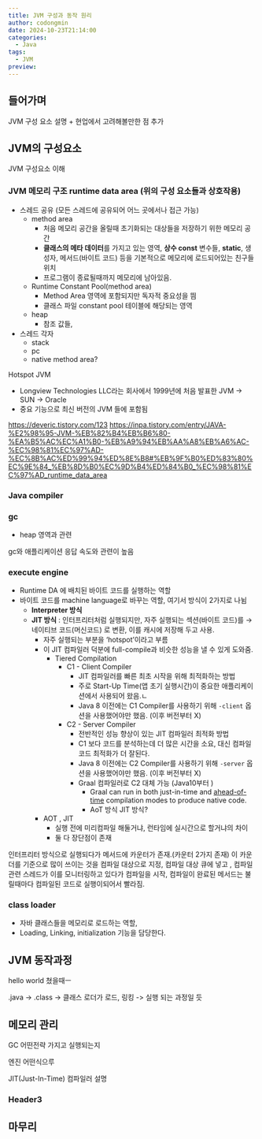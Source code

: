 ```yaml
---
title: JVM 구성과 동작 원리
author: codongmin
date: 2024-10-23T21:14:00
categories:
  - Java
tags:
  - JVM
preview:
---
```


## 들어가며

JVM 구성 요소 설명 + 현업에서 고려해볼만한 점 추가


## JVM의 구성요소 

JVM 구성요소 이해

###  JVM 메모리 구조 **runtime data area (위의 구성 요소들과 상호작용)**

- 스레드 공유 (모든 스레드에 공유되어 어느 곳에서나 접근 가능)
    - method area
	    - 처음 메모리 공간을 올릴때 초기화되는 대상들을 저장하기 위한 메모리 공간
        - **클래스의 메타 데이터**를 가지고 있는 영역, **상수 const** 변수들, **static**, 생성자, 메서드(바이트 코드) 등을 기본적으로 메모리에 로드되어있는 친구들 위치
        - 프로그램이 종료될때까지 메모리에 남아있음. 
	- Runtime Constant Pool(method area)
		- Method Area 영역에 포함되지만 독자적 중요성을 띔 
		- 클래스 파일 constant pool 테이블에 해당되는 영역
    - heap
        - 참조 값들,
- 스레드 각자
    - stack
    - pc
    - native method area?

Hotspot JVM
- Longview Technologies LLC라는 회사에서 1999년에 처음 발표한 JVM → SUN → Oracle
- 중요 기능으로 최신 버전의 JVM 들에 포함됨

https://deveric.tistory.com/123
https://inpa.tistory.com/entry/JAVA-%E2%98%95-JVM-%EB%82%B4%EB%B6%80-%EA%B5%AC%EC%A1%B0-%EB%A9%94%EB%AA%A8%EB%A6%AC-%EC%98%81%EC%97%AD-%EC%8B%AC%ED%99%94%ED%8E%B8#%EB%9F%B0%ED%83%80%EC%9E%84_%EB%8D%B0%EC%9D%B4%ED%84%B0_%EC%98%81%EC%97%AD_runtime_data_area

### Java compiler
    
### gc
- heap 영역과 관련 

gc와 애플리케이션 응답 속도와 관련이 높음


### execute engine

- Runtime DA 에 배치된 바이트 코드를 실행하는 역할
- 바이트 코드를 machine language로 바꾸는 역할, 여기서 방식이 2가지로 나뉨
    - **Interpreter 방식**
    - **JIT 방식** : 인터프리터처럼 실행되지만, 자주 실행되는 섹션(바이트 코드)를 → 네이티브 코드(머신코드) 로 변환, 이를 캐시에 저장해 두고 사용.
        - 자주 실행되는 부분을 ‘hotspot’이라고 부름
        - 이 JIT 컴파일러 덕분에 full-compile과 비슷한 성능을 낼 수 있게 도와줌.
            - Tiered Compilation
                - C1 - Client Compiler
                    - JIT 컴파일러를 빠른 최초 시작을 위해 최적화하는 방법
                    - 주로 Start-Up Time(앱 초기 실행시간)이 중요한 애플리케이션에서 사용되어 왔음.ㄴ
                    - Java 8 이전에는 C1 Compiler를 사용하기 위해 `-client` 옵션을 사용했어야만 했음. (이후 버전부터 X)
                - C2 - Server Compiler
                    - 전반적인 성능 향상이 있는 JIT 컴파일러 최적화 방법
                    - C1 보다 코드를 분석하는데 더 많은 시간을 소요, 대신 컴파일 코드 최적화가 더 잘된다.
                    - Java 8 이전에는 C2 Compiler를 사용하기 위해 `-server` 옵션을 사용했어야만 했음. (이후 버전부터 X)
                    - Graal 컴파일러로 C2 대체 가능 (Java10부터 )
                        - Graal can run in both just-in-time and [ahead-of-time](https://www.baeldung.com/ahead-of-time-compilation) compilation modes to produce native code.
                        - AoT 방식 JIT 방식?
        - AOT , JIT
            - 실행 전에 미리컴파일 해둘거냐, 런타임에 실시간으로 할거냐의 차이
            - 둘 다 장단점이 존재

인터프리터 방식으로 실행되다가 메서드에 카운터가 존재.(카운터 2가지 존재) 이 카운더를 기준으로 많이 쓰이는 것을 컴파일 대상으로 지정, 컴파일 대상 큐에 넣고 , 컴파일 관련 스레드가 이를 모니터링하고 있다가 컴파일을 시작, 컴파일이 완료된 메서드는 불릴때마다 컴파일된 코드로 실행이되어서 빨라짐.

### class loader

- 자바 클래스들을 메모리로 로드하는 역할,
- Loading, Linking, initialization 기능을 담당한다.





## JVM 동작과정 

hello world 쳤을때ㅡ 

.java -> .class -> 클래스 로더가 로드, 링킹 -> 실행 
되는 과정일 듯



## 메모리 관리

GC 어떤전략 가지고 실행되는지 

엔진 어떤식으루

JIT(Just-In-Time) 컴파일러 설명

### Header3

## 마무리
